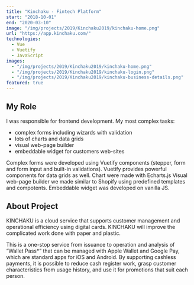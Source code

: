 ```yaml
---
title: "Kinchaku - Fintech Platform"
start: "2018-10-01"
end: "2020-03-10"
image: "/img/projects/2019/Kinchaku2019/kinchaku-home.png"
url: "https://app.kinchaku.com/"
technologies:
  - Vue
  - Vuetify
  - JavaScript
images:
  - "/img/projects/2019/Kinchaku2019/kinchaku-home.png"
  - "/img/projects/2019/Kinchaku2019/kinchaku-login.png"
  - "/img/projects/2019/Kinchaku2019/kinchaku-business-details.png"
featured: true
---
```


## My Role

I was responsible for frontend development.
My most complex tasks:

- complex forms including wizards with validation
- lots of charts and data grids
- visual web-page builder
- embeddable widget for customers web-sites

Complex forms were developed using Vuetify components (stepper, form and form input and built-in validations). Vuetify provides powerful components for data grids as well.
Chart were made with Echarts.js
Visual web-page builder we made similar to Shopify using predefined templates and compotents.
Embeddable widget was developed on vanilla JS.

## About Project

KINCHAKU is a cloud service that supports customer management and operational efficiency using digital cards.
KINCHAKU will improve the complicated work done with paper and plastic.

This is a one-stop service from issuance to operation and analysis of “Wallet Pass\*” that can be managed with Apple Wallet and Google Pay, which are standard apps for iOS and Android.
By supporting cashless payments, it is possible to reduce cash register work, grasp customer characteristics from usage history, and use it for promotions that suit each person.
